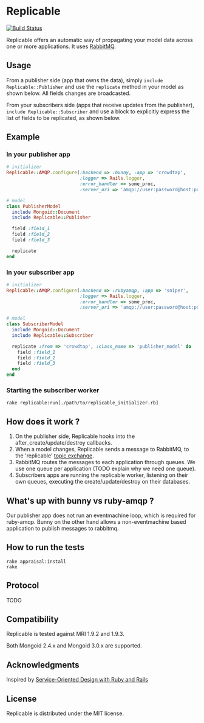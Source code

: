 Replicable
===========

[![Build Status](http://ci.viennot.biz/crowdtap/replicable.png?branch=master)](http://ci.viennot.biz/crowdtap/replicable)

Replicable offers an automatic way of propagating your model data across one or
more applications.
It uses [RabbitMQ](http://www.rabbitmq.com/).

Usage
------

From a publisher side (app that owns the data), simply `include
Replicable::Publisher` and use the `replicate` method in your model as shown
below. All fields changes are broadcasted.

From your subscribers side (apps that receive updates from the publisher),
`include Replicable::Subscriber` and use a block to explicitly express the
list of fields to be replicated, as shown below.

Example
--------

### In your publisher app

```ruby
# initializer
Replicable::AMQP.configure(:backend => :bunny, :app => 'crowdtap',
                           :logger => Rails.logger,
                           :error_handler => some_proc,
                           :server_uri => 'amqp://user:password@host:port/vhost')

# model
class PublisherModel
  include Mongoid::Document
  include Replicable::Publisher

  field :field_1
  field :field_2
  field :field_3

  replicate
end
```

### In your subscriber app

```ruby
# initializer
Replicable::AMQP.configure(:backend => :rubyamqp, :app => 'sniper',
                           :logger => Rails.logger,
                           :error_handler => some_proc,
                           :server_uri => 'amqp://user:password@host:port/vhost')

# model
class SubscriberModel
  include Mongoid::Document
  include Replicable::Subscriber

  replicate :from => 'crowdtap', :class_name => 'publisher_model' do
    field :field_1
    field :field_2
    field :field_3
  end
end
```

### Starting the subscriber worker

    rake replicable:run[./path/to/replicable_initializer.rb]

How does it work ?
------------------

1. On the publisher side, Replicable hooks into the after_create/update/destroy callbacks.
2. When a model changes, Replicable sends a message to RabbitMQ, to the
   'replicable' [topic exchange](http://www.rabbitmq.com/tutorials/tutorial-five-python.html).
3. RabbitMQ routes the messages to each application through queues.
   We use one queue per application (TODO explain why we need one queue).
4. Subscribers apps are running the replicable worker, listening on their own queues,
   executing the create/update/destroy on their databases.

What's up with bunny vs ruby-amqp ?
-----------------------------------

Our publisher app does not run an eventmachine loop, which is required for
ruby-amqp. Bunny on the other hand allows a non-eventmachine based application
to publish messages to rabbitmq.

How to run the tests
--------------------

    rake appraisal:install
    rake

Protocol
--------

TODO

Compatibility
-------------

Replicable is tested against MRI 1.9.2 and 1.9.3.

Both Mongoid 2.4.x and Mongoid 3.0.x are supported.

Acknowledgments
----------------

Inspired by [Service-Oriented Design with Ruby and Rails](http://www.amazon.com/Service-Oriented-Design-Addison-Wesley-Professional-Series/dp/0321659368)

License
-------

Replicable is distributed under the MIT license.
